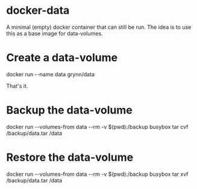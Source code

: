 docker-data
===========

A minimal (empty) docker container that can still be run.
The idea is to use this as a base image for data-volumes.

Create a data-volume
====

docker run --name data grynn/data 

That's it. 

Backup the data-volume
====
docker run --volumes-from data --rm -v $(pwd):/backup busybox tar cvf /backup/data.tar /data

Restore the data-volume
====
docker run --volumes-from data --rm -v $(pwd):/backup busybox tar xvf /backup/data.tar /data
